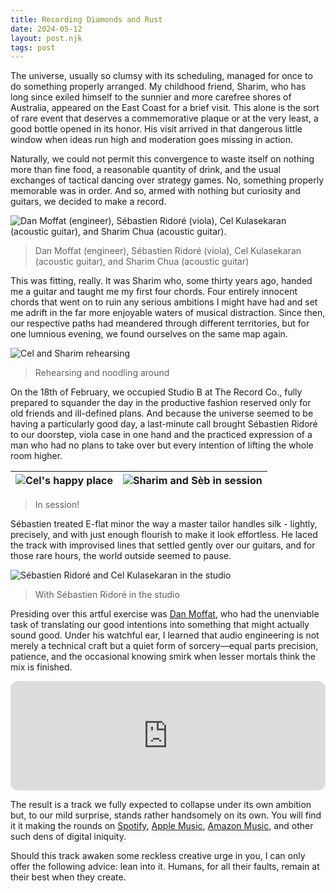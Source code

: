 ```yaml
---
title: Recording Diamonds and Rust
date: 2024-05-12
layout: post.njk
tags: post
---
```


The universe, usually so clumsy with its scheduling, managed for once to do something properly arranged. My childhood friend, Sharim, who has long since exiled himself to the sunnier and more carefree shores of Australia, appeared on the East Coast for a brief visit. This alone is the sort of rare event that deserves a commemorative plaque or at the very least, a good bottle opened in its honor. His visit arrived in that dangerous little window when ideas run high and moderation goes missing in action.

Naturally, we could not permit this convergence to waste itself on nothing more than fine food, a reasonable quantity of drink, and the usual exchanges of tactical dancing over strategy games. No, something properly memorable was in order. And so, armed with nothing but curiosity and guitars, we decided to make a record.

![Dan Moffat (engineer), Sébastien Ridoré (viola), Cel Kulasekaran (acoustic guitar), and Sharim Chua (acoustic guitar).](/assets/images/diamonds-session/more-is-more-cel-kulasekaran-sharim-chua-sebastien-ridore-dan-moffat.png)
> Dan Moffat (engineer), Sébastien Ridoré (viola), Cel Kulasekaran (acoustic guitar), and Sharim Chua (acoustic guitar)

This was fitting, really. It was Sharim who, some thirty years ago, handed me a guitar and taught me my first four chords. Four entirely innocent chords that went on to ruin any serious ambitions I might have had and set me adrift in the far more enjoyable waters of musical distraction. Since then, our respective paths had meandered through different territories, but for one lumnious evening, we found ourselves on the same map again.

![Cel and Sharim rehearsing](/assets/images/diamonds-session/cel-and-sharim-rehearsal.jpg)
> Rehearsing and noodling around

On the 18th of February, we occupied Studio B at The Record Co., fully prepared to squander the day in the productive fashion reserved only for old friends and ill-defined plans. And because the universe seemed to be having a particularly good day, a last-minute call brought Sébastien Ridoré to our doorstep, viola case in one hand and the practiced expression of a man who had no plans to take over but every intention of lifting the whole room higher.

| ![Cel's happy place](/assets/images/diamonds-session/cel-recording-leads.png) | ![Sharim and Sèb in session](/assets/images/diamonds-session/sharim-chua-and-sebastien-ridore-recording.png) 
| :--: | :--: |
> In session!

Sébastien treated E-flat minor the way a master tailor handles silk - lightly, precisely, and with just enough flourish to make it look effortless. He laced the track with improvised lines that settled gently over our guitars, and for those rare hours, the world outside seemed to pause.

![Sébastien Ridoré and Cel Kulasekaran in the studio](/assets/images/diamonds-session/cel-kulasekaran-and-sebastien-ridore.jpg)
> With Sébastien Ridoré in the studio

Presiding over this artful exercise was [Dan Moffat][1], who had the unenviable task of translating our good intentions into something that might actually sound good. Under his watchful ear, I learned that audio engineering is not merely a technical craft but a quiet form of sorcery—equal parts precision, patience, and the occasional knowing smirk when lesser mortals think the mix is finished.

<iframe height="175" width="100%" title="Media player" src="https://embed.music.apple.com/us/album/diamonds-and-rust/1739294506?i=1739294900&amp;itscg=30200&amp;itsct=music_box_player&amp;ls=1&amp;app=music&amp;mttnsubad=1739294900&amp;theme=light" id="embedPlayer" sandbox="allow-forms allow-popups allow-same-origin allow-scripts allow-top-navigation-by-user-activation" allow="autoplay *; encrypted-media *; clipboard-write" style="border: 0px; border-radius: 12px; width: 100%; height: 175px; max-width: 800px;"></iframe>

The result is a track we fully expected to collapse under its own ambition but, to our mild surprise, stands rather handsomely on its own. You will find it it making the rounds on [<i class="fab fa-spotify"></i> Spotify][3], [<i class="fab fa-apple"></i> Apple Music][2], [<i class="fab fa-amazon"></i> Amazon Music][4], and other such dens of digital iniquity. 

Should this track awaken some reckless creative urge in you, I can only offer the following advice: lean into it. Humans, for all their faults, remain at their best when they create.

[1]: https://moffatsound.com
[2]: https://music.apple.com/us/album/diamonds-and-rust/1739294506?i=1739294900
[3]: https://open.spotify.com/track/2qe5XrJihnGB7qi2PZy0O9?si=38e6ca0840064685
[4]: https://amazon.com/music/player/albums/B0CZQ7DJN9?marketplaceId=ATVPDKIKX0DER&musicTerritory=US&ref=dm_sh_NyJtEzPdL1z5zFrgq6oxmBqIr&trackAsin=B0CZQ4TKXH
